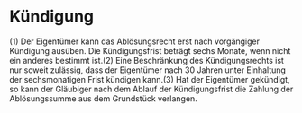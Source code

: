 # Kündigung

(1) Der Eigentümer kann das Ablösungsrecht erst nach vorgängiger Kündigung ausüben. Die Kündigungsfrist beträgt sechs Monate, wenn nicht ein anderes bestimmt ist.(2) Eine Beschränkung des Kündigungsrechts ist nur soweit zulässig, dass der Eigentümer nach 30 Jahren unter Einhaltung der sechsmonatigen Frist kündigen kann.(3) Hat der Eigentümer gekündigt, so kann der Gläubiger nach dem Ablauf der Kündigungsfrist die Zahlung der Ablösungssumme aus dem Grundstück verlangen. 

